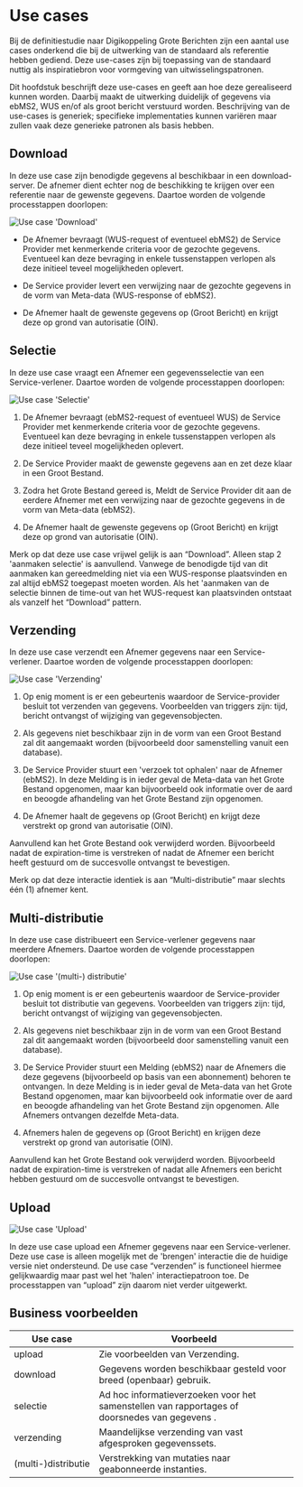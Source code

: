 # Use cases

Bij de definitiestudie naar Digikoppeling Grote Berichten zijn een aantal use cases onderkend die bij de uitwerking van de standaard als referentie hebben gediend. Deze use-cases zijn bij toepassing van de standaard nuttig als inspiratiebron voor vormgeving van uitwisselingspatronen.

Dit hoofdstuk beschrijft deze use-cases en geeft aan hoe deze gerealiseerd kunnen worden. Daarbij maakt de uitwerking duidelijk of gegevens via ebMS2, WUS en/of als groot bericht verstuurd worden. Beschrijving van de use-cases is generiek; specifieke implementaties kunnen variëren maar zullen vaak deze generieke patronen als basis hebben.

## Download

In deze use case zijn benodigde gegevens al beschikbaar in een download-server. De afnemer dient echter nog de beschikking te krijgen over een referentie naar de gewenste gegevens. Daartoe worden de volgende processtappen doorlopen:

![Use case 'Download'](media/use_case_download.svg "Use case 'Download'")

- De Afnemer bevraagt (WUS-request of eventueel ebMS2) de Service Provider met kenmerkende criteria voor de gezochte gegevens. Eventueel kan deze bevraging in enkele tussenstappen verlopen als deze initieel teveel mogelijkheden oplevert.

- De Service provider levert een verwijzing naar de gezochte gegevens in de vorm van Meta-data (WUS-response of ebMS2).

- De Afnemer haalt de gewenste gegevens op (Groot Bericht) en krijgt deze op grond van autorisatie (OIN).

## Selectie

In deze use case vraagt een Afnemer een gegevensselectie van een Service-verlener. Daartoe worden de volgende processtappen doorlopen:

![Use case 'Selectie'](media/use_case_selectie.jpeg "Use case 'Selectie'")

1. De Afnemer bevraagt (ebMS2-request of eventueel WUS) de Service Provider met kenmerkende criteria voor de gezochte gegevens. Eventueel kan deze bevraging in enkele tussenstappen verlopen als deze initieel teveel mogelijkheden oplevert.

1. De Service Provider maakt de gewenste gegevens aan en zet deze klaar in een Groot Bestand.

1. Zodra het Grote Bestand gereed is, Meldt de Service Provider dit aan de eerdere Afnemer met een verwijzing naar de gezochte gegevens in de vorm van Meta-data (ebMS2).

1. De Afnemer haalt de gewenste gegevens op (Groot Bericht) en krijgt deze op grond van autorisatie (OIN).

Merk op dat deze use case vrijwel gelijk is aan “Download”. Alleen stap 2 'aanmaken selectie' is aanvullend. Vanwege de benodigde tijd van dit aanmaken kan gereedmelding niet via een WUS-response plaatsvinden en zal altijd ebMS2 toegepast moeten worden. Als het 'aanmaken van de selectie binnen de time-out van het WUS-request kan plaatsvinden ontstaat als vanzelf het “Download” pattern.

## Verzending

In deze use case verzendt een Afnemer gegevens naar een Service-verlener. Daartoe worden de volgende processtappen doorlopen:

![Use case 'Verzending'](media/use_case_verzending.jpeg "Use case 'Verzending'")


1. Op enig moment is er een gebeurtenis waardoor de Service-provider besluit tot verzenden van gegevens. Voorbeelden van triggers zijn: tijd, bericht ontvangst of wijziging van gegevensobjecten.

1. Als gegevens niet beschikbaar zijn in de vorm van een Groot Bestand zal dit aangemaakt worden (bijvoorbeeld door samenstelling vanuit een database).

1. De Service Provider stuurt een 'verzoek tot ophalen' naar de Afnemer (ebMS2). In deze Melding is in ieder geval de Meta-data van het Grote Bestand opgenomen, maar kan bijvoorbeeld ook informatie over de aard en beoogde afhandeling van het Grote Bestand zijn opgenomen.

1. De Afnemer haalt de gegevens op (Groot Bericht) en krijgt deze verstrekt op grond van autorisatie (OIN).

Aanvullend kan het Grote Bestand ook verwijderd worden. Bijvoorbeeld nadat de expiration-time is verstreken of nadat de Afnemer een bericht heeft gestuurd om de succesvolle ontvangst te bevestigen.

Merk op dat deze interactie identiek is aan “Multi-distributie” maar slechts één (1) afnemer kent.

## Multi-distributie

In deze use case distribueert een Service-verlener gegevens naar meerdere Afnemers. Daartoe worden de volgende processtappen doorlopen:

![Use case '(multi-) distributie'](media/use_case_multidistributie.jpeg "Use case '(multi-) distributie'")

1. Op enig moment is er een gebeurtenis waardoor de Service-provider besluit tot distributie van gegevens. Voorbeelden van triggers zijn: tijd, bericht ontvangst of wijziging van gegevensobjecten.

1. Als gegevens niet beschikbaar zijn in de vorm van een Groot Bestand zal dit aangemaakt worden (bijvoorbeeld door samenstelling vanuit een database).

1. De Service Provider stuurt een Melding (ebMS2) naar de Afnemers die deze gegevens (bijvoorbeeld op basis van een abonnement) behoren te ontvangen. In deze Melding is in ieder geval de Meta-data van het Grote Bestand opgenomen, maar kan bijvoorbeeld ook informatie over de aard en beoogde afhandeling van het Grote Bestand zijn opgenomen. Alle Afnemers ontvangen dezelfde Meta-data.

1. Afnemers halen de gegevens op (Groot Bericht) en krijgen deze verstrekt op grond van autorisatie (OIN).

Aanvullend kan het Grote Bestand ook verwijderd worden. Bijvoorbeeld nadat de expiration-time is verstreken of nadat alle Afnemers een bericht hebben gestuurd om de succesvolle ontvangst te bevestigen.

## Upload

![Use case 'Upload'](media/use_case_upload.jpeg "Use case 'Upload'")

In deze use case upload een Afnemer gegevens naar een Service-verlener. Deze use case is alleen mogelijk met de 'brengen' interactie die de huidige versie niet ondersteund. De use case “verzenden” is functioneel hiermee gelijkwaardig maar past wel het 'halen' interactiepatroon toe. De processtappen van “upload” zijn daarom niet verder uitgewerkt.



## Business voorbeelden

| **Use case**        | **Voorbeeld**                                                                                 |
| --- |-----------------------------------------------------------------------------------------------|
| upload              | Zie voorbeelden van Verzending.                                                               |
| download            | Gegevens worden beschikbaar gesteld voor breed (openbaar) gebruik.                            |
| selectie            | Ad hoc informatieverzoeken voor het samenstellen van rapportages of doorsnedes van gegevens . |
| verzending          | Maandelijkse verzending van vast afgesproken gegevenssets.                                    |
| (multi-)distributie | Verstrekking van mutaties naar geabonneerde instanties.                                       |
